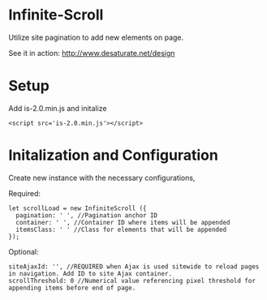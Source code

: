 # Infinite-Scroll
Utilize site pagination to add new elements on page.

See it in action: http://www.desaturate.net/design

# Setup
Add is-2.0.min.js and initalize
```
<script src='is-2.0.min.js'></script>
```

# Initalization and Configuration
Create new instance with the necessary configurations,


Required:

    let scrollLoad = new InfiniteScroll ({
      pagination: ' ', //Pagination anchor ID
      container: ' ', //Container ID where items will be appended
      itemsClass: ' ' //Class for elements that will be appended
    });
    
Optional:

    siteAjaxId: '', //REQUIRED when Ajax is used sitewide to reload pages in navigation. Add ID to site Ajax container.
    scrollThreshold: 0 //Numerical value referencing pixel threshold for appending items before end of page.
